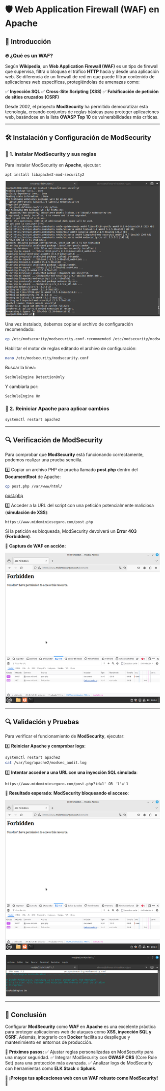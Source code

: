 # 🛡️ Web Application Firewall (WAF) en Apache

## 📌 Introducción

### 🔥 ¿Qué es un WAF?
Según **Wikipedia**, un **Web Application Firewall (WAF)** es un tipo de firewall que supervisa, filtra o bloquea el tráfico **HTTP** hacia y desde una aplicación web. Se diferencia de un firewall de red en que puede filtrar contenido de aplicaciones web específicas, protegiéndolas de amenazas como:

✅ **Inyección SQL**
✅ **Cross-Site Scripting (XSS)**
✅ **Falsificación de petición de sitios cruzados (CSRF)**

Desde 2002, el proyecto **ModSecurity** ha permitido democratizar esta tecnología, creando conjuntos de reglas básicas para proteger aplicaciones web, basándose en la lista **OWASP Top 10** de vulnerabilidades más críticas.

---

## 🛠️ Instalación y Configuración de ModSecurity

### 🔹 1. Instalar ModSecurity y sus reglas
Para instalar ModSecurity en **Apache**, ejecutar:
```bash
apt install libapache2-mod-security2
```
![Captura de pantalla install mod security](https://github.com/PPS10711021/RA3/blob/main/RA3/RA3_1/assets/2_WAF/install_modsecurity.png)

Una vez instalado, debemos copiar el archivo de configuración recomendado:
```bash
cp /etc/modsecurity/modsecurity.conf-recommended /etc/modsecurity/modsecurity.conf
```

Habilitar el motor de reglas editando el archivo de configuración:
```bash
nano /etc/modsecurity/modsecurity.conf
```
Buscar la línea:
```apache
SecRuleEngine DetectionOnly
```
Y cambiarla por:
```apache
SecRuleEngine On
```

### 🔹 2. Reiniciar Apache para aplicar cambios
```bash
systemctl restart apache2
```

---

## 🔍 Verificación de ModSecurity

Para comprobar que **ModSecurity** está funcionando correctamente, podemos realizar una prueba sencilla.

1️⃣ Copiar un archivo PHP de prueba llamado **post.php** dentro del **DocumentRoot** de Apache:
```bash
cp post.php /var/www/html/
```
[post.php](https://github.com/victorponz/Ciberseguridad-PePS/blob/master/php/validacion/post.php)

2️⃣ Acceder a la URL del script con una petición potencialmente maliciosa (**simulación de XSS**):
```
https://www.midominioseguro.com/post.php
```

Si la petición es bloqueada, ModSecurity devolverá un **Error 403 (Forbidden)**.

📸 **Captura de WAF en acción:**

![Captura de pantalla bloqueando XSS](https://github.com/PPS10711021/RA3/blob/main/RA3/RA3_1/assets/2_WAF/error403.png)

---

## 🔍 Validación y Pruebas

Para verificar el funcionamiento de **ModSecurity**, ejecutar:

1️⃣ **Reiniciar Apache y comprobar logs**:
```bash
systemctl restart apache2
cat /var/log/apache2/modsec_audit.log
```

2️⃣ **Intentar acceder a una URL con una inyección SQL simulada**:
```
https://www.midominioseguro.com/post.php?id=1' OR '1'='1
```
📸 **Resultado esperado: ModSecurity bloqueando el acceso**:

![Captura de pantalla de error 403](https://github.com/PPS10711021/RA3/blob/main/RA3/RA3_1/assets/2_WAF/error403.png)

![Configuración de ModSecurity en Apache](https://github.com/PPS10711021/RA3/blob/main/RA3/RA3_1/assets/2_WAF/modsecurity.png)

---

## 🎯 Conclusión

Configurar **ModSecurity** como **WAF** en **Apache** es una excelente práctica para proteger aplicaciones web de ataques como **XSS, inyección SQL y CSRF**. Además, integrarlo con **Docker** facilita su despliegue y mantenimiento en entornos de producción.

🔹 **Próximos pasos:**
✅ Ajustar reglas personalizadas en ModSecurity para una mayor seguridad.
✅ Integrar ModSecurity con **OWASP CRS** (Core Rule Set) para una protección más avanzada.
✅ Analizar logs de ModSecurity con herramientas como **ELK Stack** o **Splunk**.

🚀 **¡Protege tus aplicaciones web con un WAF robusto como ModSecurity!** 🔐

